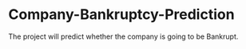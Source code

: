 # Company-Bankruptcy-Prediction
The project will predict whether the company is going to be Bankrupt.
